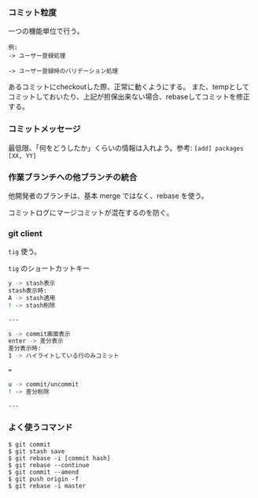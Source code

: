 ### コミット粒度

一つの機能単位で行う。

```
例:
-> ユーザー登録処理

-> ユーザー登録時のバリデーション処理
```

あるコミットにcheckoutした際、正常に動くようにする。
また、tempとしてコミットしておいたり、上記が担保出来ない場合、rebaseしてコミットを修正する。

### コミットメッセージ

最低限、「何をどうしたか」くらいの情報は入れよう。参考: `[add] packages [XX, YY]`

### 作業ブランチへの他ブランチの統合

他開発者のブランチは、基本 merge ではなく、rebase を使う。

コミットログにマージコミットが混在するのを防ぐ。

### git client
`tig` 使う。

`tig` のショートカットキー

```bash
y -> stash表示
stash表示時:
A -> stash適用
! -> stash削除

---

s -> commit画面表示
enter -> 差分表示
差分表示時:
1 -> ハイライトしている行のみコミット

=

u -> commit/uncommit
! -> 差分削除

---
```

### よく使うコマンド

```
$ git commit
$ git stash save
$ git rebase -i [commit hash]
$ git rebase --continue
$ git commit --amend
$ git push origin -f
$ git rebase -i master
```
